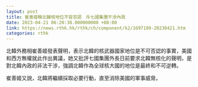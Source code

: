 ```yaml
---
layout: post
title: 崔善姬稱北韓核地位不容否認　斥七國集團干涉內政
date: 2023-04-21 06:20:38.000000000 +08:00
link: https://news.rthk.hk/rthk/ch/component/k2/1697189-20230421.htm
categories: rthk
---
```


北韓外務相崔善姬發表聲明，表示北韓的核武器國家地位是不可否認的事實，美國和西方無權就此作出異議，她又批評七國集團外長日前要求北韓無核化的聲明，是對北韓內政的非法干涉，強調北韓作為全球核大國的地位是最終和不可逆轉。

崔善姬又說，北韓將繼續採取必要行動，直至消除美國的軍事威脅。
